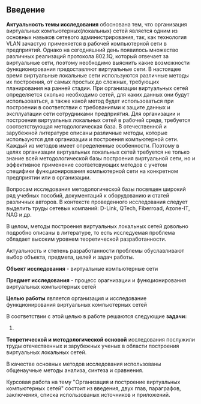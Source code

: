 ## Введение
**Актуальность темы исследования** обоснована тем, что организация виртуальных компьютерных(локальных) сетей является одним из основных навыков сетевого администрирования, так, как технология VLAN зачастую применяется в рабочей компьютерной сети в предприятий. Однако на сегодняшний день появилось множество различных реализаций протокола 802.1Q, который отвечает за виртуальные сети, поэтому необходимо выяснить какие возможности функционирования предоставляют виртуальные сети. 
В настоящее время виртуальные локальные сети используются различные методы их построения, от самых простых до сложных, требующих планирования на ранней стадии. 
При организации виртуальных сетей определяется сколько необходимо сетей, для каких данных они будут использоваться, а также какой метод будет использоваться при построении в соответствии с требованиями к защите данных и эксплуатации сети сотрудниками предприятия. 
Для организации и построения виртуальных локальных сетей в рабочей среде, требуется соответствующая методологическая база.
В отечественной и зарубежной литературе описаны различные методы, которые используются для организации и построения компьютерной сети.
Каждый из методов имеет определенные особенности.
Поэтому в целях организации виртуальных локальных сетей требуется не только знание всей методологической базы построения виртуальной сети, но и эффективное применение соответсвующих методов с учетом специфики функционирования компьютерной сети на конкретном предприятии или в организации.

Вопросам исследования методологической базы посвящен широкий ряд учебных пособий, документаций к оборудованию и статей различных авторов. В контексте проведенного исследования следует выделить труды сетевых компаний: D-Link, QTech, Fiberroad, Azone-IT, NAG и др. 

В целом, методы построения виртуальных локальных сетей довольно подробно описаны в литературе, то есть исследуемая проблема обладает высоким уровнем теоретической разработанности.

Актуальность и степень разработанности проблемы обуславливают выбор объекта, предмета, целей и задач работы.

**Объект исследования** - виртуальные компьютерные сети 

**Предмет исследования** - процесс орагнизации и функционирования виртуальных компьютерных сетей

**Целью работы** является организация и исследование функционирования виртуальных компьютерных сетей

В соответствии с этой целью в работе решаются следующие **задачи:**

1. 

**Теоретической и методологической основой** исследования послужили труды отечественных и зарубежных ученых в области построения виртуальных локальных сетей.

В качестве основных методов исследования использованы общенаучные методы анализа, синтеза и сравнения.

Курсовая работа на тему "Организация и построение виртуальных компьютерных сетей" состоит из введения, двух глав, параграфов, заключения, списка использованых источников и приложений.
